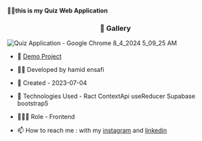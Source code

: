 


🏃‍♂️**this is my Quiz Web Application**
<h3 align="center"> 📸 Gallery </h3>

![‪Quiz Application - Google Chrome‬ 8_4_2024 5_09_25 AM](https://github.com/user-attachments/assets/07bf2999-b69e-4824-b29a-0f9d2136deb8)




- 🔗 [Demo Project]((https://quiz-application225.netlify.app]))

- 👨‍💻 Developed by hamid ensafi

- 📆 Created - 2023-07-04

- 🤖 Technologies Used - Ract ContextApi useReducer Supabase bootstrap5

- 🕵🏻‍♀️ Role - Frontend

- 📫 How to reach me : with my [instagram](https://www.instagram.com/hamid.ensafi_web) and [linkedin](https://www.linkedin.com/in/hamid-ensafi-20a45721a/)
